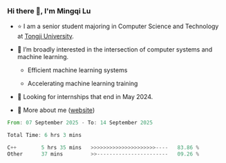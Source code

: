 ### Hi there 👋, I'm Mingqi Lu

- :star: I am a senior student majoring in Computer Science and Technology at [Tongji University](https://en.tongji.edu.cn/p/#/).

- :thinking: I’m broadly interested in the intersection of computer systems and machine learning.

  - Efficient machine learning systems

  - Accelerating machine learning training

- :seedling: Looking for internships that end in May 2024.

- 💬 More about me ([website](https://lmqqqqqq.github.io/))

<!--START_SECTION:waka-->

```rust
From: 07 September 2025 - To: 14 September 2025

Total Time: 6 hrs 3 mins

C++        5 hrs 35 mins   >>>>>>>>>>>>>>>>>>>>>----   83.86 %
Other      37 mins         >>-----------------------   09.26 %
```

<!--END_SECTION:waka-->

